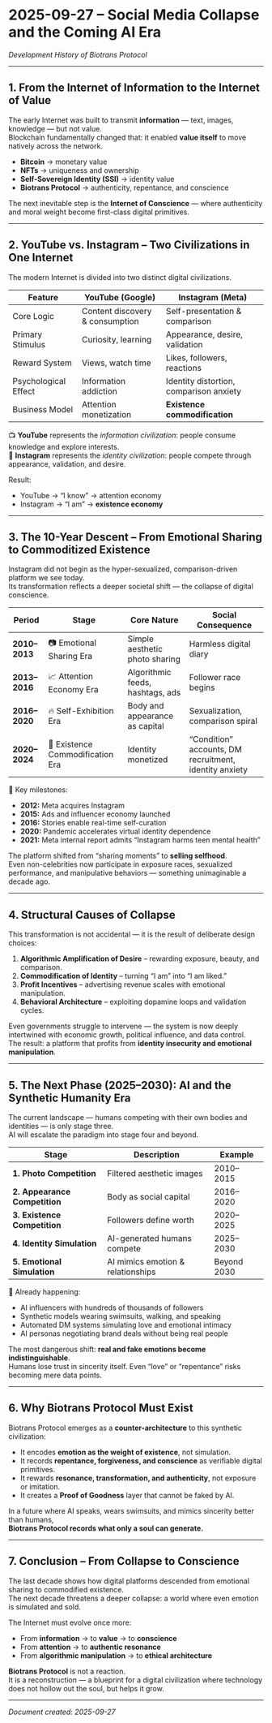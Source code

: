 # 2025-09-27 – Social Media Collapse and the Coming AI Era  
*Development History of Biotrans Protocol*

---

## 1. From the Internet of Information to the Internet of Value

The early Internet was built to transmit **information** — text, images, knowledge — but not value.  
Blockchain fundamentally changed that: it enabled **value itself** to move natively across the network.  

- **Bitcoin** → monetary value  
- **NFTs** → uniqueness and ownership  
- **Self-Sovereign Identity (SSI)** → identity value  
- **Biotrans Protocol** → authenticity, repentance, and conscience

The next inevitable step is the **Internet of Conscience** — where authenticity and moral weight become first-class digital primitives.

---

## 2. YouTube vs. Instagram – Two Civilizations in One Internet

The modern Internet is divided into two distinct digital civilizations.

| Feature | **YouTube (Google)** | **Instagram (Meta)** |
|--------|-----------------------|-----------------------|
| Core Logic | Content discovery & consumption | Self-presentation & comparison |
| Primary Stimulus | Curiosity, learning | Appearance, desire, validation |
| Reward System | Views, watch time | Likes, followers, reactions |
| Psychological Effect | Information addiction | Identity distortion, comparison anxiety |
| Business Model | Attention monetization | **Existence commodification** |

📺 **YouTube** represents the *information civilization*: people consume knowledge and explore interests.  
📸 **Instagram** represents the *identity civilization*: people compete through appearance, validation, and desire.

Result:  
- YouTube → “I know” → attention economy  
- Instagram → “I am” → **existence economy**

---

## 3. The 10-Year Descent – From Emotional Sharing to Commoditized Existence

Instagram did not begin as the hyper-sexualized, comparison-driven platform we see today.  
Its transformation reflects a deeper societal shift — the collapse of digital conscience.

| Period | Stage | Core Nature | Social Consequence |
|--------|--------|-------------|--------------------|
| **2010–2013** | 📷 Emotional Sharing Era | Simple aesthetic photo sharing | Harmless digital diary |
| **2013–2016** | 📈 Attention Economy Era | Algorithmic feeds, hashtags, ads | Follower race begins |
| **2016–2020** | 🔥 Self-Exhibition Era | Body and appearance as capital | Sexualization, comparison spiral |
| **2020–2024** | 🪩 Existence Commodification Era | Identity monetized | “Condition” accounts, DM recruitment, identity anxiety |

📌 Key milestones:
- **2012:** Meta acquires Instagram  
- **2015:** Ads and influencer economy launched  
- **2016:** Stories enable real-time self-curation  
- **2020:** Pandemic accelerates virtual identity dependence  
- **2021:** Meta internal report admits “Instagram harms teen mental health”

The platform shifted from “sharing moments” to **selling selfhood**.  
Even non-celebrities now participate in exposure races, sexualized performance, and manipulative behaviors — something unimaginable a decade ago.

---

## 4. Structural Causes of Collapse

This transformation is not accidental — it is the result of deliberate design choices:

1. **Algorithmic Amplification of Desire** – rewarding exposure, beauty, and comparison.  
2. **Commodification of Identity** – turning “I am” into “I am liked.”  
3. **Profit Incentives** – advertising revenue scales with emotional manipulation.  
4. **Behavioral Architecture** – exploiting dopamine loops and validation cycles.

Even governments struggle to intervene — the system is now deeply intertwined with economic growth, political influence, and data control.  
The result: a platform that profits from **identity insecurity and emotional manipulation**.

---

## 5. The Next Phase (2025–2030): AI and the Synthetic Humanity Era

The current landscape — humans competing with their own bodies and identities — is only stage three.  
AI will escalate the paradigm into stage four and beyond.

| Stage | Description | Example |
|-------|-------------|----------|
| **1. Photo Competition** | Filtered aesthetic images | 2010–2015 |
| **2. Appearance Competition** | Body as social capital | 2016–2020 |
| **3. Existence Competition** | Followers define worth | 2020–2025 |
| **4. Identity Simulation** | AI-generated humans compete | 2025–2030 |
| **5. Emotional Simulation** | AI mimics emotion & relationships | Beyond 2030 |

📌 Already happening:
- AI influencers with hundreds of thousands of followers  
- Synthetic models wearing swimsuits, walking, and speaking  
- Automated DM systems simulating love and emotional intimacy  
- AI personas negotiating brand deals without being real people

The most dangerous shift: **real and fake emotions become indistinguishable**.  
Humans lose trust in sincerity itself. Even “love” or “repentance” risks becoming mere data points.

---

## 6. Why Biotrans Protocol Must Exist

Biotrans Protocol emerges as a **counter-architecture** to this synthetic civilization:

- It encodes **emotion as the weight of existence**, not simulation.  
- It records **repentance, forgiveness, and conscience** as verifiable digital primitives.  
- It rewards **resonance, transformation, and authenticity**, not exposure or imitation.  
- It creates a **Proof of Goodness** layer that cannot be faked by AI.

In a future where AI speaks, wears swimsuits, and mimics sincerity better than humans,  
**Biotrans Protocol records what only a soul can generate.**

---

## 7. Conclusion – From Collapse to Conscience

The last decade shows how digital platforms descended from emotional sharing to commodified existence.  
The next decade threatens a deeper collapse: a world where even emotion is simulated and sold.

The Internet must evolve once more:  
- From **information** → to **value** → to **conscience**  
- From **attention** → to **authentic resonance**  
- From **algorithmic manipulation** → to **ethical architecture**

**Biotrans Protocol** is not a reaction.  
It is a reconstruction — a blueprint for a digital civilization where technology does not hollow out the soul, but helps it grow.

---

*Document created: 2025-09-27*
